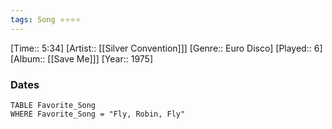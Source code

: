 ```yaml
---
tags: Song ⭐⭐⭐⭐ 
---
```

[Time:: 5:34]
[Artist:: [[Silver Convention]]]
[Genre:: Euro Disco]
[Played:: 6]
[Album:: [[Save Me]]]
[Year:: 1975]
### Dates
````dataview
TABLE Favorite_Song
WHERE Favorite_Song = "Fly, Robin, Fly"
````